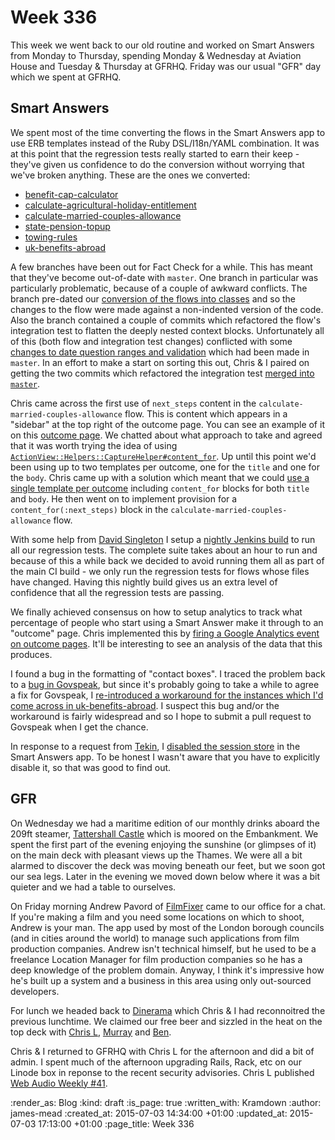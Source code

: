 Week 336
========

This week we went back to our old routine and worked on Smart Answers from Monday to Thursday, spending Monday & Wednesday at Aviation House and Tuesday & Thursday at GFRHQ. Friday was our usual "GFR" day which we spent at GFRHQ.

## Smart Answers

We spent most of the time converting the flows in the Smart Answers app to use ERB templates instead of the Ruby DSL/I18n/YAML combination. It was at this point that the regression tests really started to earn their keep - they've given us confidence to do the conversion without worrying that we've broken anything. These are the ones we converted:

* [benefit-cap-calculator][pr-1731]
* [calculate-agricultural-holiday-entitlement][pr-1732]
* [calculate-married-couples-allowance][pr-1740]
* [state-pension-topup][pr-1751]
* [towing-rules][pr-1749]
* [uk-benefits-abroad][pr-1736]

A few branches have been out for Fact Check for a while. This has meant that they've become out-of-date with `master`. One branch in particular was particularly problematic, because of a couple of awkward conflicts. The branch pre-dated our [conversion of the flows into classes][make-test-coverage-available-for-smart-answer-flows] and so the changes to the flow were made against a non-indented version of the code. Also the branch contained a couple of commits which refactored the flow's integration test to flatten the deeply nested context blocks. Unfortunately all of this (both flow and integration test changes) conflicted with some [changes to date question ranges and validation][] which had been made in `master`. In an effort to make a start on sorting this out, Chris & I paired on getting the two commits which refactored the integration test [merged into `master`][pr-1733].

Chris came across the first use of `next_steps` content in the `calculate-married-couples-allowance` flow. This is content which appears in a "sidebar" at the top right of the outcome page. You can see an example of it on this [outcome page][next-steps-example]. We chatted about what approach to take and agreed that it was worth trying the idea of using [`ActionView::Helpers::CaptureHelper#content_for`][content-for-documentation]. Up until this point we'd been using up to two templates per outcome, one for the `title` and one for the `body`. Chris came up with a solution which meant that we could [use a single template per outcome][pr-1737] including `content_for` blocks for both `title` and `body`. He then went on to implement provision for a `content_for(:next_steps)` block in the `calculate-married-couples-allowance` flow.

With some help from [David Singleton][] I setup a [nightly Jenkins build][pr-1748] to run all our regression tests. The complete suite takes about an hour to run and because of this a while back we decided to avoid running them all as part of the main CI build - we only run the regression tests for flows whose files have changed. Having this nightly build gives us an extra level of confidence that all the regression tests are passing.

We finally achieved consensus on how to setup analytics to track what percentage of people who start using a Smart Answer make it through to an "outcome" page. Chris implemented this by [firing a Google Analytics event on outcome pages][pr-1742]. It'll be interesting to see an analysis of the data that this produces.

I found a bug in the formatting of "contact boxes". I traced the problem back to a [bug in Govspeak][govspeak-issue-55], but since it's probably going to take a while to agree a fix for Govspeak, I [re-introduced a workaround for the instances which I'd come across in uk-benefits-abroad][pr-1738]. I suspect this bug and/or the workaround is fairly widespread and so I hope to submit a pull request to Govspeak when I get the chance.

In response to a request from [Tekin][], I [disabled the session store][pr-1735] in the Smart Answers app. To be honest I wasn't aware that you have to explicitly disable it, so that was good to find out.

## GFR

On Wednesday we had a maritime edition of our monthly drinks aboard the 209ft steamer, [Tattershall Castle][] which is moored on the Embankment. We spent the first part of the evening enjoying the sunshine (or glimpses of it) on the main deck with pleasant views up the Thames. We were all a bit alarmed to discover the deck was moving beneath our feet, but we soon got our sea legs. Later in the evening we moved down below where it was a bit quieter and we had a table to ourselves.

On Friday morning Andrew Pavord of [FilmFixer][] came to our office for a chat. If you're making a film and you need some locations on which to shoot, Andrew is your man. The app used by most of the London borough councils (and in cities around the world) to manage such applications from film production companies. Andrew isn't technical himself, but he used to be a freelance Location Manager for film production companies so he has a deep knowledge of the problem domain. Anyway, I think it's impressive how he's built up a system and a business in this area using only out-sourced developers.

For lunch we headed back to [Dinerama][] which Chris & I had reconnoitred the previous lunchtime. We claimed our free beer and sizzled in the heat on the top deck with [Chris L][], [Murray][] and [Ben][].

Chris & I returned to GFRHQ with Chris L for the afternoon and did a bit of admin. I spent much of the afternoon upgrading Rails, Rack, etc on our Linode box in reponse to the recent security advisories. Chris L published [Web Audio Weekly #41][waw-41].

[pr-1731]: https://github.com/alphagov/smart-answers/pull/1731
[pr-1732]: https://github.com/alphagov/smart-answers/pull/1732
[pr-1736]: https://github.com/alphagov/smart-answers/pull/1736
[pr-1740]: https://github.com/alphagov/smart-answers/pull/1740
[pr-1749]: https://github.com/alphagov/smart-answers/pull/1749
[pr-1751]: https://github.com/alphagov/smart-answers/pull/1751
[make-test-coverage-available-for-smart-answer-flows]: https://github.com/alphagov/smart-answers/commit/2910747663879e0b8d42fc32ff9fa41649ab49bf
[pr-1733]: https://github.com/alphagov/smart-answers/pull/1733
[changes to date question ranges and validation]: https://github.com/alphagov/smart-answers/commit/f3eea3b8bf1708294afaa40cabda19e8902b385d#diff-786ed10c1801bf5dbb7a61b5de6f4e8a
[next-steps-example]: https://www.gov.uk/calculate-married-couples-allowance/y/yes/no/1955-01-01/20000
[content-for-documentation]: http://api.rubyonrails.org/classes/ActionView/Helpers/CaptureHelper.html#method-i-content_for
[pr-1737]: https://github.com/alphagov/smart-answers/pull/1737
[pr-1748]: https://github.com/alphagov/smart-answers/pull/1748
[David Singleton]: http://dsingleton.co.uk/
[pr-1742]: https://github.com/alphagov/smart-answers/pull/1742
[pr-1738]: https://github.com/alphagov/smart-answers/pull/1738
[govspeak-issue-55]: https://github.com/alphagov/govspeak/issues/55
[Tekin]: http://tekin.co.uk/
[pr-1735]: https://github.com/alphagov/smart-answers/pull/1735
[Tattershall Castle]: http://www.thetattershallcastle.co.uk/
[FilmFixer]: http://www.filmfixer.co.uk/
[Dinerama]: http://www.streetfeastlondon.com/where/dinerama
[Chris L]: http://chrislowis.co.uk/
[Murray]: http://h-lame.com/
[Ben]: https://twitter.com/beng
[waw-41]: http://blog.chrislowis.co.uk/waw/2015/06/26/web-audio-weekly-41.html

:render_as: Blog
:kind: draft
:is_page: true
:written_with: Kramdown
:author: james-mead
:created_at: 2015-07-03 14:34:00 +01:00
:updated_at: 2015-07-03 17:13:00 +01:00
:page_title: Week 336
